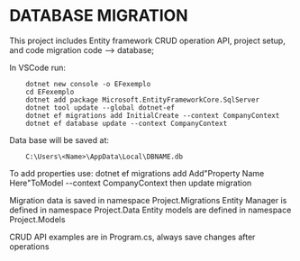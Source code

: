 # DATABASE MIGRATION
This project includes Entity framework CRUD operation API, project setup, and code migration code --> database;

In VSCode run:
```
    dotnet new console -o EFexemplo   
    cd EFexemplo
    dotnet add package Microsoft.EntityFrameworkCore.SqlServer
    dotnet tool update --global dotnet-ef 
    dotnet ef migrations add InitialCreate --context CompanyContext
    dotnet ef database update --context CompanyContext
```

Data base will be saved at:
```
    C:\Users\<Name>\AppData\Local\DBNAME.db
```

To add properties use:
    dotnet ef migrations add Add"Property Name Here"ToModel --context CompanyContext
    then update migration

Migration data is saved in namespace Project.Migrations
Entity Manager is defined in namespace Project.Data
Entity models are defined in namespace Project.Models

CRUD API examples are in Program.cs, always save changes after operations

